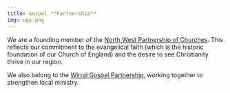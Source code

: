 ```yaml
---
title: Gospel **Partnership**
img: wgp.png
---
```

We are a founding member of the [North West Partnership of Churches](http://www.northwestpartnership.com/). This reflects our commitment to the evangelical faith (which is the historic foundation of our Church of England) and the desire to see Christianity thrive in our region.

We also belong to the [Wirral Gospel Partnership](http://www.wirralgospelpartnership.org.uk/), working together to strengthen local ministry.
